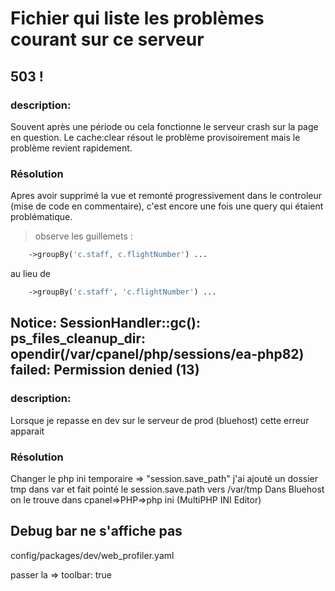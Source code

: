 # Fichier qui liste les problèmes courant sur ce serveur

## 503 !

### description:

Souvent après une période ou cela fonctionne le serveur crash sur la page en question. Le cache:clear résout le problème provisoirement mais le problème revient rapidement.

### Résolution

Apres avoir supprimé la vue et remonté progressivement dans le controleur (mise de code en commentaire), c'est encore une fois une query qui étaient problématique.

> observe les guillemets :
```php
    ->groupBy('c.staff, c.flightNumber') ...
```

au lieu de 
```php
    ->groupBy('c.staff', 'c.flightNumber') ...
```

## Notice: SessionHandler::gc(): ps_files_cleanup_dir: opendir(/var/cpanel/php/sessions/ea-php82) failed: Permission denied (13)

### description: 

Lorsque je repasse en dev sur le serveur de prod (bluehost) cette erreur apparait

### Résolution

Changer le php ini temporaire => "session.save_path"
j'ai ajouté un dossier tmp dans var et fait pointé le session.save.path vers /var/tmp
Dans Bluehost on le trouve dans cpanel=>PHP=>php ini (MultiPHP INI Editor)

## Debug bar ne s'affiche pas

config/packages/dev/web_profiler.yaml

passer la => toolbar: true
